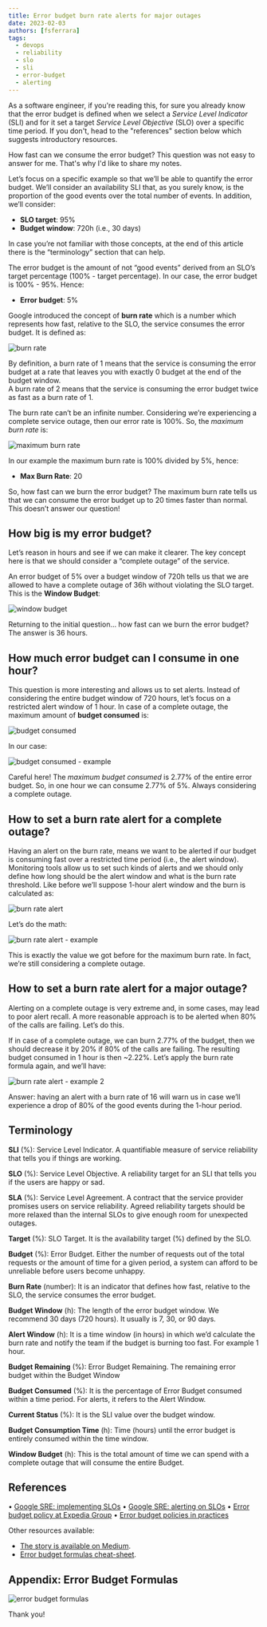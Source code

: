 ```yaml
---
title: Error budget burn rate alerts for major outages
date: 2023-02-03
authors: [fsferrara]
tags:
  - devops
  - reliability
  - slo
  - sli
  - error-budget
  - alerting
---
```

As a software engineer, if you're reading this, for sure you already know that the error budget is defined when we select a _Service Level Indicator_ (SLI) and for it set a target _Service Level Objective_ (SLO) over a specific time period. If you don't, head to the "references" section below which suggests introductory resources.

How fast can we consume the error budget? This question was not easy to answer for me. That's why I'd like to share my notes.

<!-- truncate -->


Let’s focus on a specific example so that we’ll be able to quantify the error budget. We’ll consider an availability SLI that, as you surely know, is the proportion of the good events over the total number of events. In addition, we’ll consider:

- **SLO target**: 95%
- **Budget window**: 720h (i.e., 30 days)

In case you’re not familiar with those concepts, at the end of this article there is the “terminology” section that can help. 

The error budget is the amount of not “good events” derived from an SLO’s target percentage (100% - target percentage). In our case, the error budget is 100% - 95%. Hence:

- **Error budget**: 5%

Google introduced the concept of **burn rate** which is a number which represents how fast, relative to the SLO, the service consumes the error budget. It is defined as:

![burn rate](01-burn-rate.png)

By definition, a burn rate of 1 means that the service is consuming the error budget at a rate that leaves you with exactly 0 budget at the end of the budget window.  
A burn rate of 2 means that the service is consuming the error budget twice as fast as a burn rate of 1.

The burn rate can’t be an infinite number. Considering we’re experiencing a complete service outage, then our error rate is 100%. So, the _maximum burn rate_ is:

![maximum burn rate](02-maximum-burn-rate.png)

In our example the maximum burn rate is 100% divided by 5%, hence:

- **Max Burn Rate**: 20

So, how fast can we burn the error budget? The maximum burn rate tells us that we can consume the error budget up to 20 times faster than normal. This doesn’t answer our question!

## How big is my error budget?

Let’s reason in hours and see if we can make it clearer. The key concept here is that we should consider a “complete outage” of the service.

An error budget of 5% over a budget window of 720h tells us that we are allowed to have a complete outage of 36h without violating the SLO target. This is the **Window Budget**:

![window budget](03-window-budget.png)

Returning to the initial question… how fast can we burn the error budget? The answer is 36 hours.

## How much error budget can I consume in one hour?

This question is more interesting and allows us to set alerts. Instead of considering the entire budget window of 720 hours, let’s focus on a restricted alert window of 1 hour. In case of a complete outage, the maximum amount of **budget consumed** is:

![budget consumed](04-budget-consumed.png)

In our case:

![budget consumed - example](05-budget-consumed-example-1.png)

Careful here! The _maximum budget consumed_ is 2.77% of the entire error budget. So, in one hour we can consume 2.77% of 5%. Always considering a complete outage.

## How to set a burn rate alert for a complete outage?

Having an alert on the burn rate, means we want to be alerted if our budget is consuming fast over a restricted time period (i.e., the alert window). Monitoring tools allow us to set such kinds of alerts and we should only define how long should be the alert window and what is the burn rate threshold. Like before we’ll suppose 1-hour alert window and the burn is calculated as:

![burn rate alert](06-burn-rate-alert.png)

Let’s do the math:

![burn rate alert - example](07-burn-rate-alert-example-1.png)

This is exactly the value we got before for the maximum burn rate. In fact, we’re still considering a complete outage.

## How to set a burn rate alert for a major outage?

Alerting on a complete outage is very extreme and, in some cases, may lead to poor alert recall. A more reasonable approach is to be alerted when 80% of the calls are failing. Let’s do this.

If in case of a complete outage, we can burn 2.77% of the budget, then we should decrease it by 20% if 80% of the calls are failing. The resulting budget consumed in 1 hour is then ~2.22%. Let’s apply the burn rate formula again, and we’ll have:

![burn rate alert - example 2](08-burn-rate-alert-example-2.png)

Answer: having an alert with a burn rate of 16 will warn us in case we’ll experience a drop of 80% of the good events during the 1-hour period.

## Terminology

**SLI** (%): Service Level Indicator. A quantifiable measure of service reliability that tells you if things are working.

**SLO** (%): Service Level Objective. A reliability target for an SLI that tells you if the users are happy or sad.

**SLA** (%): Service Level Agreement. A contract that the service provider promises users on service reliability. Agreed reliability targets should be more relaxed than the internal SLOs to give enough room for unexpected outages.

**Target** (%): SLO Target. It is the availability target (%) defined by the SLO.

**Budget** (%): Error Budget. Either the number of requests out of the total requests or the amount of time for a given period, a system can afford to be unreliable before users become unhappy.

**Burn Rate** (number): It is an indicator that defines how fast, relative to the SLO, the service consumes the error budget.

**Budget Window** (h): The length of the error budget window. We recommend 30 days (720 hours). It usually is 7, 30, or 90 days.

**Alert Window** (h): It is a time window (in hours) in which we’d calculate the burn rate and notify the team if the budget is burning too fast. For example 1 hour.

**Budget Remaining** (%): Error Budget Remaining. The remaining error budget within the Budget Window

**Budget Consumed** (%): It is the percentage of Error Budget consumed within a time period. For alerts, it refers to the Alert Window.

**Current Status** (%): It is the SLI value over the budget window.

**Budget Consumption Time** (h): Time (hours) until the error budget is entirely consumed within the time window.

**Window Budget** (h): This is the total amount of time we can spend with a complete outage that will consume the entire Budget.

## References

•	[Google SRE: implementing SLOs](https://sre.google/workbook/implementing-slos/)
•	[Google SRE: alerting on SLOs](https://sre.google/workbook/alerting-on-slos/)
•	[Error budget policy at Expedia Group](https://medium.com/expedia-group-tech/error-budget-policy-adoption-at-expedia-group-7d80d41c4a8b)
•	[Error budget policies in practices](https://medium.com/expedia-group-tech/error-budget-policies-in-practice-4c98f56a28c1)

Other resources available:

- [The story is available on Medium](https://medium.com/@fsferrara/error-budget-burn-rate-alerts-for-major-outages-3e999f8a200d?source=friends_link&sk=117fc8435eeb3deed664c177efcf697e).
- [<i class="fa fa-download" aria-hidden="true"></i> Error budget formulas cheat-sheet](/downloads/error-budget-formulas.pdf).

## Appendix: Error Budget Formulas

![error budget formulas](09-error-budget-formulas.png)

Thank you!
